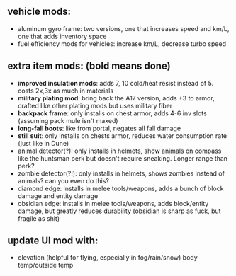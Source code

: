 ## vehicle mods:
- aluminum gyro frame: two versions, one that increases speed and km/L, one that adds inventory space
- fuel efficiency mods for vehicles: increase km/L, decrease turbo speed

## extra item mods: (bold means done)
- **improved insulation mods**: adds 7, 10 cold/heat resist instead of 5. costs 2x,3x as much in materials
- **military plating mod**: bring back the A17 version, adds +3 to armor, crafted like other plating mods but uses military fiber
- **backpack frame**: only installs on chest armor, adds 4-6 inv slots (assuming pack mule isn't maxed)
- **long-fall boots**: like from portal, negates all fall damage
- **still suit**: only installs on chests armor, reduces water consumption rate (just like in Dune)
- animal detector(?): only installs in helmets, show animals on compass like the huntsman perk but doesn't require sneaking. Longer range than perk?
- zombie detector(?!): only installs in helmets, shows zombies instead of animals? can you even do this?
- diamond edge: installs in melee tools/weapons, adds a bunch of block damage and entity damage
- obsidian edge: installs in melee tools/weapons, adds block/entity damage, but greatly reduces durability (obsidian is sharp as fuck, but fragile as shit)

## update UI mod with:
- elevation (helpful for flying, especially in fog/rain/snow)
body temp/outside temp

